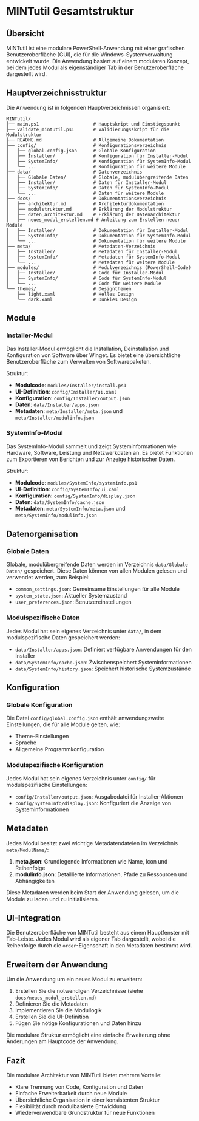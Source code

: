# MINTutil Gesamtstruktur

## Übersicht

MINTutil ist eine modulare PowerShell-Anwendung mit einer grafischen Benutzeroberfläche (GUI), die für die Windows-Systemverwaltung entwickelt wurde. Die Anwendung basiert auf einem modularen Konzept, bei dem jedes Modul als eigenständiger Tab in der Benutzeroberfläche dargestellt wird.

## Hauptverzeichnisstruktur

Die Anwendung ist in folgenden Hauptverzeichnissen organisiert:

```
MINTutil/
├── main.ps1                    # Hauptskript und Einstiegspunkt
├── validate_mintutil.ps1       # Validierungsskript für die Modulstruktur
├── README.md                   # Allgemeine Dokumentation
├── config/                     # Konfigurationsverzeichnis
│   ├── global.config.json      # Globale Konfiguration
│   ├── Installer/              # Konfiguration für Installer-Modul
│   ├── SystemInfo/             # Konfiguration für SystemInfo-Modul
│   └── ...                     # Konfiguration für weitere Module
├── data/                       # Datenverzeichnis
│   ├── Globale Daten/          # Globale, modulübergreifende Daten
│   ├── Installer/              # Daten für Installer-Modul
│   ├── SystemInfo/             # Daten für SystemInfo-Modul
│   └── ...                     # Daten für weitere Module
├── docs/                       # Dokumentationsverzeichnis
│   ├── architektur.md          # Architekturdokumentation
│   ├── modulstruktur.md        # Erklärung der Modulstruktur
│   ├── daten_architektur.md    # Erklärung der Datenarchitektur
│   ├── neues_modul_erstellen.md # Anleitung zum Erstellen neuer Module
│   ├── Installer/              # Dokumentation für Installer-Modul
│   ├── SystemInfo/             # Dokumentation für SystemInfo-Modul
│   └── ...                     # Dokumentation für weitere Module
├── meta/                       # Metadaten-Verzeichnis
│   ├── Installer/              # Metadaten für Installer-Modul
│   ├── SystemInfo/             # Metadaten für SystemInfo-Modul
│   └── ...                     # Metadaten für weitere Module
├── modules/                    # Modulverzeichnis (PowerShell-Code)
│   ├── Installer/              # Code für Installer-Modul
│   ├── SystemInfo/             # Code für SystemInfo-Modul
│   └── ...                     # Code für weitere Module
└── themes/                     # Designthemen
    ├── light.xaml              # Helles Design
    └── dark.xaml               # Dunkles Design
```

## Module

### Installer-Modul

Das Installer-Modul ermöglicht die Installation, Deinstallation und Konfiguration von Software über Winget. Es bietet eine übersichtliche Benutzeroberfläche zum Verwalten von Softwarepaketen.

Struktur:
- **Modulcode**: `modules/Installer/install.ps1`
- **UI-Definition**: `config/Installer/ui.xaml`
- **Konfiguration**: `config/Installer/output.json`
- **Daten**: `data/Installer/apps.json`
- **Metadaten**: `meta/Installer/meta.json` und `meta/Installer/modulinfo.json`

### SystemInfo-Modul

Das SystemInfo-Modul sammelt und zeigt Systeminformationen wie Hardware, Software, Leistung und Netzwerkdaten an. Es bietet Funktionen zum Exportieren von Berichten und zur Anzeige historischer Daten.

Struktur:
- **Modulcode**: `modules/SystemInfo/systeminfo.ps1`
- **UI-Definition**: `config/SystemInfo/ui.xaml`
- **Konfiguration**: `config/SystemInfo/display.json`
- **Daten**: `data/SystemInfo/cache.json`
- **Metadaten**: `meta/SystemInfo/meta.json` und `meta/SystemInfo/modulinfo.json`

## Datenorganisation

### Globale Daten

Globale, modulübergreifende Daten werden im Verzeichnis `data/Globale Daten/` gespeichert. Diese Daten können von allen Modulen gelesen und verwendet werden, zum Beispiel:

- `common_settings.json`: Gemeinsame Einstellungen für alle Module
- `system_state.json`: Aktueller Systemzustand
- `user_preferences.json`: Benutzereinstellungen

### Modulspezifische Daten

Jedes Modul hat sein eigenes Verzeichnis unter `data/`, in dem modulspezifische Daten gespeichert werden:

- `data/Installer/apps.json`: Definiert verfügbare Anwendungen für den Installer
- `data/SystemInfo/cache.json`: Zwischenspeichert Systeminformationen
- `data/SystemInfo/history.json`: Speichert historische Systemzustände

## Konfiguration

### Globale Konfiguration

Die Datei `config/global.config.json` enthält anwendungsweite Einstellungen, die für alle Module gelten, wie:

- Theme-Einstellungen
- Sprache
- Allgemeine Programmkonfiguration

### Modulspezifische Konfiguration

Jedes Modul hat sein eigenes Verzeichnis unter `config/` für modulspezifische Einstellungen:

- `config/Installer/output.json`: Ausgabedatei für Installer-Aktionen
- `config/SystemInfo/display.json`: Konfiguriert die Anzeige von Systeminformationen

## Metadaten

Jedes Modul besitzt zwei wichtige Metadatendateien im Verzeichnis `meta/ModulName/`:

1. **meta.json**: Grundlegende Informationen wie Name, Icon und Reihenfolge
2. **modulinfo.json**: Detaillierte Informationen, Pfade zu Ressourcen und Abhängigkeiten

Diese Metadaten werden beim Start der Anwendung gelesen, um die Module zu laden und zu initialisieren.

## UI-Integration

Die Benutzeroberfläche von MINTutil besteht aus einem Hauptfenster mit Tab-Leiste. Jedes Modul wird als eigener Tab dargestellt, wobei die Reihenfolge durch die `order`-Eigenschaft in den Metadaten bestimmt wird.

## Erweitern der Anwendung

Um die Anwendung um ein neues Modul zu erweitern:

1. Erstellen Sie die notwendigen Verzeichnisse (siehe `docs/neues_modul_erstellen.md`)
2. Definieren Sie die Metadaten
3. Implementieren Sie die Modullogik
4. Erstellen Sie die UI-Definition
5. Fügen Sie nötige Konfigurationen und Daten hinzu

Die modulare Struktur ermöglicht eine einfache Erweiterung ohne Änderungen am Hauptcode der Anwendung.

## Fazit

Die modulare Architektur von MINTutil bietet mehrere Vorteile:

- Klare Trennung von Code, Konfiguration und Daten
- Einfache Erweiterbarkeit durch neue Module
- Übersichtliche Organisation in einer konsistenten Struktur
- Flexibilität durch modulbasierte Entwicklung
- Wiederverwendbare Grundstruktur für neue Funktionen